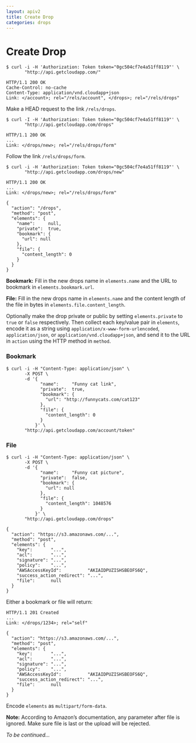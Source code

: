 ```yaml
---
layout: apiv2
title: Create Drop
categories: drops
---
```


# Create Drop

    $ curl -i -H 'Authorization: Token token="0gc504cf7e4a51ff8119"' \
           "http://api.getcloudapp.com/"

    HTTP/1.1 200 OK
    Cache-Control: no-cache
    Content-Type: application/vnd.cloudapp+json
    Link: </account>; rel="/rels/account", </drops>; rel="/rels/drops"

Make a HEAD request to the link `/rels/drops`.

    $ curl -I -H 'Authorization: Token token="0gc504cf7e4a51ff8119"' \
           "http://api.getcloudapp.com/drops"

    HTTP/1.1 200 OK
    ...
    Link: </drops/new>; rel="/rels/drops/form"

Follow the link `/rels/drops/form`.

    $ curl -i -H 'Authorization: Token token="0gc504cf7e4a51ff8119"' \
           "http://api.getcloudapp.com/drops/new"

    HTTP/1.1 200 OK
    ...
    Link: </drops/new>; rel="/rels/drops/form"

    {
      "action": "/drops",
      "method": "post",
      "elements": {
        "name":     null,
        "private":  true,
        "bookmark": {
          "url": null
        },
        "file": {
          "content_length": 0
        }
      }
    }

**Bookmark:** Fill in the new drops name in `elements.name` and the URL to
bookmark in `elements.bookmark.url`.

**File:** Fill in the new drops name in `elements.name` and the content length
of the file in bytes in `elements.file.content_length`.

Optionally make the drop private or public by setting `elements.private` to
`true` or `false` respectively. Then collect each key/value pair in `elements`,
encode it as a string using `application/x-www-form-urlencoded`,
`application/json`, or `application/vnd.cloudapp+json`, and send it to the URL
in `action` using the HTTP method in `method`.


### Bookmark

    $ curl -i -H "Content-Type: application/json" \
           -X POST \
           -d '{
                 "name":     "Funny cat link",
                 "private":  true,
                 "bookmark": {
                   "url": "http://funnycats.com/cat123"
                 },
                 "file": {
                   "content_length": 0
                 }
               }' \
           "http://api.getcloudapp.com/account/token"

### File

    $ curl -i -H "Content-Type: application/json" \
           -X POST \
           -d '{
                 "name":     "Funny cat picture",
                 "private":  false,
                 "bookmark": {
                   "url": null
                 },
                 "file": {
                   "content_length": 1048576
                 }
               }' \
           "http://api.getcloudapp.com/drops"

    {
      "action": "https://s3.amazonaws.com/...",
      "method": "post",
      "elements": {
        "key":       "...",
        "acl":       "...",
        "signature": "...",
        "policy":    "...",
        "AWSAccessKeyId":          "AKIAIDPUZISHSBEOFS6Q",
        "success_action_redirect": "...",
        "file":      null
      }
    }

Either a bookmark or file will return:

    HTTP/1.1 201 Created
    ...
    Link: </drops/1234>; rel="self"

    {
      "action": "https://s3.amazonaws.com/...",
      "method": "post",
      "elements": {
        "key":       "...",
        "acl":       "...",
        "signature": "...",
        "policy":    "...",
        "AWSAccessKeyId":          "AKIAIDPUZISHSBEOFS6Q",
        "success_action_redirect": "...",
        "file":      null
      }
    }

Encode `elements` as `multipart/form-data`.

**Note:** According to Amazon’s documentation, any parameter after file is
ignored. Make sure file is last or the upload will be rejected.

_To be continued..._
